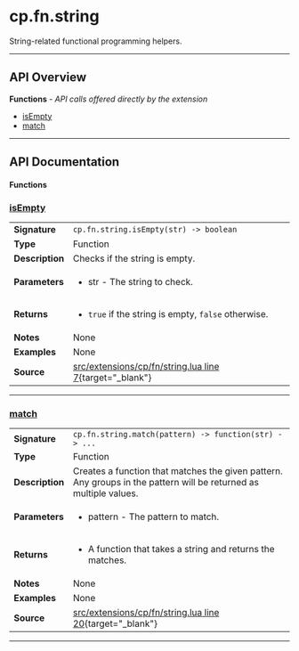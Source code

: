 # cp.fn.string

String-related functional programming helpers.

---

## API Overview
**Functions** - _API calls offered directly by the extension_
 * [isEmpty](#isempty)
 * [match](#match)


---

## API Documentation

#### Functions


### [isEmpty](#isempty)

|                                             |                                                                                     |
| --------------------------------------------|-------------------------------------------------------------------------------------|
| **Signature**                               | `cp.fn.string.isEmpty(str) -> boolean`                                                                    |
| **Type**                                    | Function                                                                     |
| **Description**                             | Checks if the string is empty.                                                                     |
| **Parameters**                              | <ul><li>str - The string to check.</li></ul> |
| **Returns**                                 | <ul><li>`true` if the string is empty, `false` otherwise.</li></ul>          |
| **Notes**                                   | None |
| **Examples**                                | None |
| **Source**                                  | [src/extensions/cp/fn/string.lua line 7](https://github.com/CommandPost/CommandPost/blob/develop/src/extensions/cp/fn/string.lua#L7){target="_blank"} |

---


### [match](#match)

|                                             |                                                                                     |
| --------------------------------------------|-------------------------------------------------------------------------------------|
| **Signature**                               | `cp.fn.string.match(pattern) -> function(str) -> ...`                                                                    |
| **Type**                                    | Function                                                                     |
| **Description**                             | Creates a function that matches the given pattern. Any groups in the pattern will be returned as multiple values.                                                                     |
| **Parameters**                              | <ul><li>pattern - The pattern to match.</li></ul> |
| **Returns**                                 | <ul><li>A function that takes a string and returns the matches.</li></ul>          |
| **Notes**                                   | None |
| **Examples**                                | None |
| **Source**                                  | [src/extensions/cp/fn/string.lua line 20](https://github.com/CommandPost/CommandPost/blob/develop/src/extensions/cp/fn/string.lua#L20){target="_blank"} |

---

